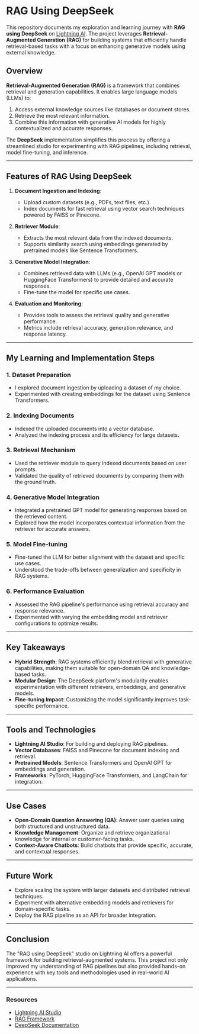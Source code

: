 # RAG Using DeepSeek

This repository documents my exploration and learning journey with **RAG using DeepSeek** on [Lightning AI](https://lightning.ai). The project leverages **Retrieval-Augmented Generation (RAG)** for building systems that efficiently handle retrieval-based tasks with a focus on enhancing generative models using external knowledge.

## Overview

**Retrieval-Augmented Generation (RAG)** is a framework that combines retrieval and generation capabilities. It enables large language models (LLMs) to:

1. Access external knowledge sources like databases or document stores.
2. Retrieve the most relevant information.
3. Combine this information with generative AI models for highly contextualized and accurate responses.

The **DeepSeek** implementation simplifies this process by offering a streamlined studio for experimenting with RAG pipelines, including retrieval, model fine-tuning, and inference.

---

## Features of RAG Using DeepSeek

1. **Document Ingestion and Indexing**:
   - Upload custom datasets (e.g., PDFs, text files, etc.).
   - Index documents for fast retrieval using vector search techniques powered by FAISS or Pinecone.

2. **Retriever Module**:
   - Extracts the most relevant data from the indexed documents.
   - Supports similarity search using embeddings generated by pretrained models like Sentence Transformers.

3. **Generative Model Integration**:
   - Combines retrieved data with LLMs (e.g., OpenAI GPT models or HuggingFace Transformers) to provide detailed and accurate responses.
   - Fine-tune the model for specific use cases.

4. **Evaluation and Monitoring**:
   - Provides tools to assess the retrieval quality and generative performance.
   - Metrics include retrieval accuracy, generation relevance, and response latency.

---

## My Learning and Implementation Steps

### 1. Dataset Preparation
- I explored document ingestion by uploading a dataset of my choice.
- Experimented with creating embeddings for the dataset using Sentence Transformers.

### 2. Indexing Documents
- Indexed the uploaded documents into a vector database.
- Analyzed the indexing process and its efficiency for large datasets.

### 3. Retrieval Mechanism
- Used the retriever module to query indexed documents based on user prompts.
- Validated the quality of retrieved documents by comparing them with the ground truth.

### 4. Generative Model Integration
- Integrated a pretrained GPT model for generating responses based on the retrieved content.
- Explored how the model incorporates contextual information from the retriever for accurate answers.

### 5. Model Fine-tuning
- Fine-tuned the LLM for better alignment with the dataset and specific use cases.
- Understood the trade-offs between generalization and specificity in RAG systems.

### 6. Performance Evaluation
- Assessed the RAG pipeline's performance using retrieval accuracy and response relevance.
- Experimented with varying the embedding model and retriever configurations to optimize results.

---

## Key Takeaways

- **Hybrid Strength**: RAG systems efficiently blend retrieval with generative capabilities, making them suitable for open-domain QA and knowledge-based tasks.
- **Modular Design**: The DeepSeek platform's modularity enables experimentation with different retrievers, embeddings, and generative models.
- **Fine-tuning Impact**: Customizing the model significantly improves task-specific performance.

---

## Tools and Technologies

- **Lightning AI Studio**: For building and deploying RAG pipelines.
- **Vector Databases**: FAISS and Pinecone for document indexing and retrieval.
- **Pretrained Models**: Sentence Transformers and OpenAI GPT for embeddings and generation.
- **Frameworks**: PyTorch, HuggingFace Transformers, and LangChain for integration.

---

## Use Cases

- **Open-Domain Question Answering (QA)**: Answer user queries using both structured and unstructured data.
- **Knowledge Management**: Organize and retrieve organizational knowledge for internal or customer-facing tasks.
- **Context-Aware Chatbots**: Build chatbots that provide specific, accurate, and contextual responses.

---

## Future Work

- Explore scaling the system with larger datasets and distributed retrieval techniques.
- Experiment with alternative embedding models and retrievers for domain-specific tasks.
- Deploy the RAG pipeline as an API for broader integration.

---

## Conclusion

The "RAG using DeepSeek" studio on Lightning AI offers a powerful framework for building retrieval-augmented systems. This project not only improved my understanding of RAG pipelines but also provided hands-on experience with key tools and methodologies used in real-world AI applications.

---

### Resources

- [Lightning AI Studio](https://lightning.ai/studios)
- [RAG Framework](https://arxiv.org/abs/2005.11401)
- [DeepSeek Documentation](https://lightning.ai/docs)
